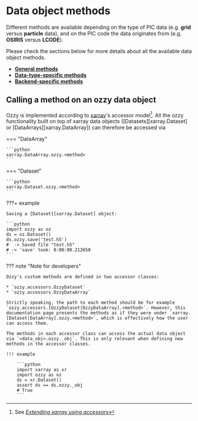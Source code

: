 # Data object methods


Different methods are available depending on the type of PIC data (e.g. **grid** versus **particle** data), and on the PIC code the data originates from (e.g. **OSIRIS** versus **LCODE**). 

Please check the sections below for more details about all the available data object methods.

<div class="grid cards center single-column" markdown>

- [__General methods__](general-methods.md)
- [__Data-type-specific methods__](data-type-methods/index.md)
- [__Backend-specific methods__](backend-methods/index.md)
</div>

## Calling a method on an ozzy data object

Ozzy is implemented according to [xarray](https://xarray.dev/)'s accessor model[^1]. All the ozzy functionality built on top of xarray data objects ([Datasets][xarray.Dataset] or [DataArrays][xarray.DataArray]) can therefore be accessed via 

=== "DataArray"

    ```python
    xarray.DataArray.ozzy.<method>
    ```

=== "Dataset"

    ```python
    xarray.Dataset.ozzy.<method>
    ```

[^1]: See [_Extending xarray using accessors_](https://docs.xarray.dev/en/latest/internals/extending-xarray.html)


???+ example

    Saving a [Dataset][xarray.Dataset] object:

    ```python
    import ozzy as oz
    ds = oz.Dataset()
    ds.ozzy.save('test.h5')
    #  -> Saved file "test.h5" 
    # -> 'save' took: 0:00:00.212650
    ```

??? note "Note for developers"

    Ozzy's custom methods are defined in two accessor classes:

    * `ozzy.accessors.OzzyDataset`
    * `ozzy.accessors.OzzyDataArray`

    Strictly speaking, the path to each method should be for example `ozzy.accessors.[OzzyDataset|OzzyDataArray].<method>`. However, this documentation page presents the methods as if they were under `xarray.[Dataset|DataArray].ozzy.<method>`, which is effectively how the user can access them.

    The methods in each accessor class can access the actual data object via `<data_obj>.ozzy._obj`. This is only relevant when defining new methods in the accessor classes.

    !!! example

        ```python
        import xarray as xr
        import ozzy as oz
        ds = xr.Dataset()
        assert ds == ds.ozzy._obj
        # True
        ```


